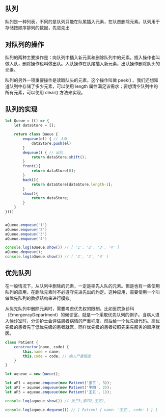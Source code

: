 ## 队列

队列是一种列表，不同的是队列只能在队尾插入元素，在队首删除元素。队列用于存储按顺序排列的数据，先进先出

## 对队列的操作

队列的两种主要操作是：向队列中插入新元素和删除队列中的元素。插入操作也叫做入队，删除操作也叫做出队。入队操作在队尾插入新元素，出队操作删除队头的元素。

队列的另外一项重要操作是读取队头的元素。这个操作叫做 peek() 。我们还想知道队列中存储了多少元素，可以使用 length 属性满足该需求；要想清空队列中的所有元素，可以使用 clear() 方法来实现。

## 队列的实现

```js
let Queue = (() => {
    let dataStore = [];

    return class Queue {
        enqueue(el) { // 入队
            dataStore.push(el)
        }
        dequeue() { // 出队
            return dataStore.shift();
        }
        front(){
            return dataStore[0];
        }
        back(){
            return dataStore[dataStore.length-1];
        }
        show(){
            return dataStore;
        }
    }
})()


aQueue.enqueue('1')
aQueue.enqueue('2')
aQueue.enqueue('3')
aQueue.enqueue('4')

console.log(aQueue.show()) // [ '1', '2', '3', '4' ]
aQueue.dequeue();
console.log(aQueue.show()) // [ '2', '3', '4' ]
```

## 优先队列

在一般情况下，从队列中删除的元素，一定是率先入队的元素。但是也有一些使用队列的应用，在删除元素时不必遵守先进先出的约定。这种应用，需要使用一个叫做优先队列的数据结构来进行模拟。

从优先队列中删除元素时，需要考虑优先权的限制。比如医院急诊科（EmergencyDepartment）的候诊室，就是一个采取优先队列的例子。当病人进入候诊室时，分诊护士会评估患者病情的严重程度，然后给一个优先级代码。高优先级的患者先于低优先级的患者就医，同样优先级的患者按照先来先服务的顺序就医。

```js
class Patient {
    constructor(name, code) {
        this.name = name;
        this.code = code; // 病人严重程度
    }
}

let aqueue = new Queue();

let aP1 = aqueue.enqueue(new Patient('张三', 3));
let aP2 = aqueue.enqueue(new Patient('李四', 2));
let aP3 = aqueue.enqueue(new Patient('王五', 1));

console.log(aqueue.show()) // 张三3,李四2,王五1,

console.log(aqueue.dequeue()) // [ Patient { name: '王五', code: 1 } ]
```
